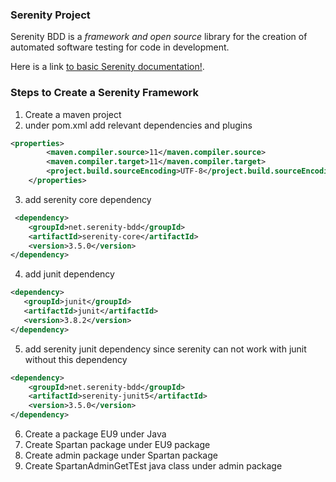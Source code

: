 ### Serenity Project
Serenity BDD is a *framework and open source*
library for the creation of automated software testing for code in development.

Here is a link [to basic Serenity documentation!](https://serenity-bdd.github.io).

### Steps to Create a Serenity Framework
1. Create a maven project 
2. under pom.xml add relevant dependencies and plugins
```XML 
<properties>
        <maven.compiler.source>11</maven.compiler.source>
        <maven.compiler.target>11</maven.compiler.target>
        <project.build.sourceEncoding>UTF-8</project.build.sourceEncoding>
    </properties>
```
3. add serenity core dependency
```XML
 <dependency>
    <groupId>net.serenity-bdd</groupId>
    <artifactId>serenity-core</artifactId>
    <version>3.5.0</version>
</dependency>

```
4. add junit dependency
```XML
<dependency>
   <groupId>junit</groupId>
   <artifactId>junit</artifactId>
   <version>3.8.2</version>
</dependency>
```
5. add serenity junit dependency since serenity can not work with junit without this dependency
```XML
<dependency>
    <groupId>net.serenity-bdd</groupId>
    <artifactId>serenity-junit5</artifactId>
    <version>3.5.0</version>
</dependency>
```
6. Create a package EU9 under Java
7. Create Spartan package under EU9 package
8. Create admin package under Spartan package
9. Create SpartanAdminGetTEst java class under admin package
